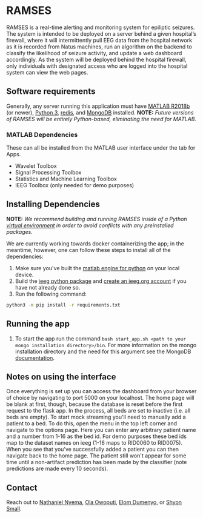 # RAMSES
RAMSES is a real-time alerting and monitoring system for epiliptic seizures. The system is intended to be deployed on a server behind a given hospital’s firewall, where it will intermittently pull EEG data from the hospital network as it is recorded from Natus machines, run an algorithm on the backend to classify the likelihood of seizure activity, and update a web dashboard accordingly. As the system will be deployed behind the hospital firewall, only individuals with designated access who are logged into the hospital system can view the web pages. 

## Software requirements
Generally, any server running this application must have [MATLAB R2018b](https://www.mathworks.com/products/new_products/release2018b.html) (or newer), [Python 3](https://www.python.org/downloads/), [redis](https://redis.io/download), and [MongoDB](https://docs.mongodb.com/manual/installation/) installed.
__NOTE:__ _Future versions of RAMSES will be entirely Python-based, eliminating the need for MATLAB._

### MATLAB Dependencies
These can all be installed from the MATLAB user interface under the tab for Apps.
* Wavelet Toolbox
* Signal Processing Toolbox
* Statistics and Machine Learning Toolbox
* IEEG Toolbox (only needed for demo purposes)

## Installing Dependencies
__NOTE:__ _We recommend building and running RAMSES inside of a Python [virtual environment](https://docs.python.org/3/tutorial/venv.html) in order to avoid conflicts with any preinstalled packages._

We are currently working towards docker containerizing the app; in the meantime, however, one can follow these steps to install all of the dependencies:
1. Make sure you've built the [matlab engine for python](https://www.mathworks.com/help/matlab/matlab_external/install-the-matlab-engine-for-python.html) on your local device.
2. Build the [ieeg python package](https://github.com/ieeg-portal/ieegpy) and [create an ieeg.org account](https://main.ieeg.org/?q=user/register) if you have not already done so.
3. Run the following command:
```bash
python3 -m pip install -r requirements.txt
```

## Running the app
1. To start the app run the command `bash start_app.sh <path to your mongo installation directory>/bin`. For more information on the mongo installation directory and the need for this argument see the MongoDB [documentation](https://docs.mongodb.com/manual/mongo/).

## Notes on using the interface
Once everything is set up you can access the dashboard from your browser of choice by navigating to port 5000 on your localhost. The home page will be blank at first, though, because the database is reset before the first request to the flask app. In the process, all beds are set to inactive (i.e. all beds are empty). To start mock streaming you'll need to manually add a patient to a bed. To do this, open the menu in the top left corner and navigate to the options page. Here you can enter any arbitrary patient name and a number from 1-16 as the bed id. For demo purposes these bed ids map to the dataset names on ieeg (1-16 maps to RID0060 to RID0075). When you see that you've successfully added a patient you can then navigate back to the home page. The patient still won't appear for some time until a non-artifact prediction has been made by the classifier (note predictions are made every 10 seconds).

## Contact
Reach out to [Nathaniel Nyema](mailto:nyema@seas.upenn.edu), [Ola Owoputi](mailto:owo@seas.upenn.edu), [Elom Dumenyo](mailto:edumenyo@seas.upenn.edu), or [Shyon Small](mailto:shyons@seas.upenn.edu).
